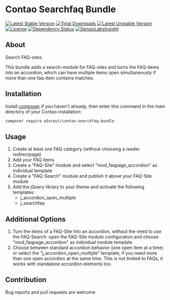 # Contao Searchfaq Bundle

[![Latest Stable Version](https://poser.pugx.org/w3scout/contao-searchfaq-bundle/v/stable)](https://packagist.org/packages/w3scout/contao-searchfaq-bundle)
[![Total Downloads](https://poser.pugx.org/w3scout/contao-searchfaq-bundle/downloads)](https://packagist.org/packages/w3scout/contao-searchfaq-bundle)
[![Latest Unstable Version](https://poser.pugx.org/w3scout/contao-searchfaq-bundle/v/unstable)](https://packagist.org/packages/w3scout/contao-searchfaq-bundle)
[![License](https://poser.pugx.org/w3scout/contao-searchfaq-bundle/license)](https://packagist.org/packages/w3scout/contao-searchfaq-bundle)
[![Dependency Status](https://www.versioneye.com/user/projects/5ae68b0c0fb24f54332bfabd/badge.svg?style=flat-square)](https://www.versioneye.com/user/projects/5ae68b0c0fb24f54332bfabd)
[![SensioLabsInsight](https://insight.sensiolabs.com/projects/b89debe9-131d-4c0a-b21e-b8ae0c53708d/mini.png)](https://insight.sensiolabs.com/projects/b89debe9-131d-4c0a-b21e-b8ae0c53708d)

## About
Search FAQ-sites.

This bundle adds a search-module for FAQ-sites and turns the FAQ-items into an accordion, which can have multiple items open simultaneously if more than one faq-item contains matches.

## Installation
Install [composer](https://getcomposer.org) if you haven't already, then enter this command in the main directory of your Contao installation:
```sh
composer require w3scout/contao-searchfaq-bundle
```
## Usage
1. Create at least one FAQ category (without choosing a reader redirectpage)
2. Add your FAQ items
3. Create a "FAQ-Site" module and select "mod_faqpage_accordion" as individual template
4. Create a "FAQ-Search" module and publish it above your FAQ-Site module
5. Add the jQuery library to your theme and activate the following templates: 
   * j_accordion_open_multiple
   * j_searchfaq

## Additional Options
1. Turn the items of a FAQ-Site into an accordion, without the need to use the FAQ-Search: open the FAQ-Site module configuration and choose "mod_faqpage_accordion" as individual module template.
2. Choose between standard accordion behavior (one open item at a time) or select the "j_accordion_open_multiple" template, if you need more than one open accordion at the same time. This is not limited to FAQs, it works with standalone accordion elements too.

## Contribution
Bug reports and pull requests are welcome
